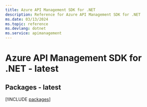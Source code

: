 ```yaml
---
title: Azure API Management SDK for .NET
description: Reference for Azure API Management SDK for .NET
ms.date: 03/13/2024
ms.topic: reference
ms.devlang: dotnet
ms.service: apimanagement
---
```

# Azure API Management SDK for .NET - latest
## Packages - latest
[!INCLUDE [packages](api-management-index.md)]